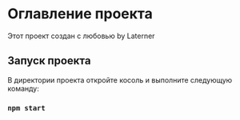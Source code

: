 # Оглавление проекта

Этот проект создан с любовью by Laterner

## Запуск проекта

В директории проекта откройте косоль и выполните следующую команду:

### `npm start`